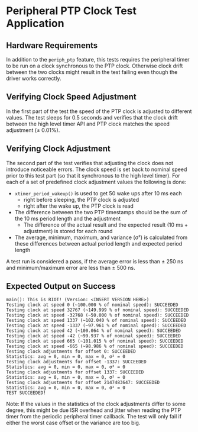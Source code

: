 Peripheral PTP Clock Test Application
=====================================

Hardware Requirements
---------------------

In addition to the `periph_ptp` feature, this tests requires the peripheral
timer to be run on a clock synchronous to the PTP clock. Otherwise clock
drift between the two clocks might result in the test failing even though the
driver works correctly.

Verifying Clock Speed Adjustment
--------------------------------

In the first part of the test the speed of the PTP clock is adjusted to
different values. The test sleeps for 0.5 seconds and verifies that the clock
drift between the high level timer API and PTP clock matches the speed
adjustment (± 0.01%).

Verifying Clock Adjustment
--------------------------

The second part of the test verifies that adjusting the clock does not
introduce noticeable errors. The clock speed is set back to nominal speed
prior to this test part (so that it synchronous to the high level timer). For
each of a set of predefined clock adjustment values the following is done:

- `xtimer_period_wakeup()` is used to get 50 wake ups after 10 ms each
    - right before sleeping, the PTP clock is adjusted
    - right after the wake up, the PTP clock is read
- The difference between the two PTP timestamps should be the sum of the
  10 ms period length and the adjustment
    - The difference of the actual result and the expected result
      (10 ms + adjustment) is stored for each round
- The average, minimum, maximum, and variance (σ²) is calculated from these
  differences between actual period length and expected period length

A test run is considered a pass, if the average error is less than ± 250 ns
and minimum/maximum error are less than ± 500 ns.

Expected Output on Success
--------------------------

    main(): This is RIOT! (Version: <INSERT VERSION HERE>)
    Testing clock at speed 0 (~100.000 % of nominal speed): SUCCEEDED
    Testing clock at speed 32767 (~149.999 % of nominal speed): SUCCEEDED
    Testing clock at speed -32768 (~50.000 % of nominal speed): SUCCEEDED
    Testing clock at speed 1337 (~102.040 % of nominal speed): SUCCEEDED
    Testing clock at speed -1337 (~97.961 % of nominal speed): SUCCEEDED
    Testing clock at speed 42 (~100.064 % of nominal speed): SUCCEEDED
    Testing clock at speed -42 (~99.937 % of nominal speed): SUCCEEDED
    Testing clock at speed 665 (~101.015 % of nominal speed): SUCCEEDED
    Testing clock at speed -665 (~98.986 % of nominal speed): SUCCEEDED
    Testing clock adjustments for offset 0: SUCCEEDED
    Statistics: avg = 0, min = 0, max = 0, σ² = 0
    Testing clock adjustments for offset -1337: SUCCEEDED
    Statistics: avg = 0, min = 0, max = 0, σ² = 0
    Testing clock adjustments for offset 1337: SUCCEEDED
    Statistics: avg = 0, min = 0, max = 0, σ² = 0
    Testing clock adjustments for offset 2147483647: SUCCEEDED
    Statistics: avg = 0, min = 0, max = 0, σ² = 0
    TEST SUCCEEDED!

Note: If the values in the statistics of the clock adjustments differ to some
      degree, this might be due ISR overhead and jitter when reading the
      PTP timer from the periodic peripheral timer callback. The test will only
      fail if either the worst case offset or the variance are too big.
